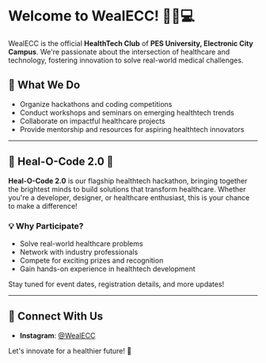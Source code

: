 # Welcome to **WealECC**! 👩‍⚕️💻

WealECC is the official **HealthTech Club** of **PES University, Electronic City Campus**. We're passionate about the intersection of healthcare and technology, fostering innovation to solve real-world medical challenges.

## 🚀 **What We Do**
- Organize hackathons and coding competitions
- Conduct workshops and seminars on emerging healthtech trends
- Collaborate on impactful healthcare projects
- Provide mentorship and resources for aspiring healthtech innovators

---

## 🌟 **Heal-O-Code 2.0** 🌿

**Heal-O-Code 2.0** is our flagship healthtech hackathon, bringing together the brightest minds to build solutions that transform healthcare. Whether you're a developer, designer, or healthcare enthusiast, this is your chance to make a difference!

### 💡 **Why Participate?**
- Solve real-world healthcare problems
- Network with industry professionals
- Compete for exciting prizes and recognition
- Gain hands-on experience in healthtech development

Stay tuned for event dates, registration details, and more updates!

---

## 📲 **Connect With Us**
- **Instagram**: [@WealECC](https://www.instagram.com/weal_ecc/)

Let's innovate for a healthier future! 💙

